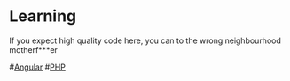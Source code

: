 # Learning

If you expect high quality code here, you can to the wrong neighbourhood motherf***er

#[Angular](https://github.com/samroberts707/learning/tree/master/angular2)
#[PHP](https://github.com/samroberts707/learning/tree/master/php)

